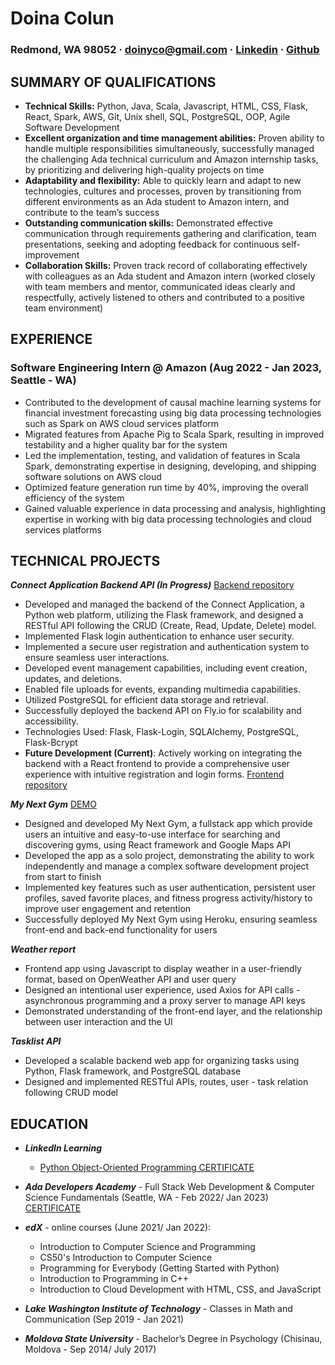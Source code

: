 # Doina Colun
### Redmond, WA 98052 · doinyco@gmail.com · [Linkedin](https://www.linkedin.com/in/doina-colun-97230a216/) · [Github](https://github.com/doinyco)

## SUMMARY OF QUALIFICATIONS
- **Technical Skills:** Python, Java, Scala, Javascript, HTML, CSS, Flask, React, Spark, AWS, Git, Unix shell, SQL, PostgreSQL, OOP, Agile Software Development
- **Excellent organization and time management abilities:** Proven ability to handle multiple responsibilities simultaneously, successfully managed the challenging Ada technical curriculum and Amazon internship tasks, by prioritizing and delivering high-quality projects on time
- **Adaptability and flexibility:** Able to quickly learn and adapt to new technologies, cultures and processes, proven by transitioning from different environments as an Ada student to Amazon intern, and contribute to the team’s success
- **Outstanding communication skills:** Demonstrated effective communication through requirements gathering and clarification, team presentations, seeking and adopting feedback for continuous self-improvement
- **Collaboration Skills:** Proven track record of collaborating effectively with colleagues as an Ada student and Amazon intern (worked closely with team members and mentor, communicated ideas clearly and respectfully, actively listened to others and contributed to a positive team environment)

## EXPERIENCE

### Software Engineering Intern @ Amazon (Aug 2022 - Jan 2023, Seattle - WA)
- Contributed to the development of causal machine learning systems for financial investment forecasting using big data processing technologies such as Spark on AWS cloud services platform
- Migrated features from Apache Pig to Scala Spark, resulting in improved testability and a higher quality bar for the system
- Led the implementation, testing, and validation of features in Scala Spark, demonstrating expertise in designing, developing,
and shipping software solutions on AWS cloud
- Optimized feature generation run time by 40%, improving the overall efficiency of the system
- Gained valuable experience in data processing and analysis, highlighting expertise in working with big data processing
technologies and cloud services platforms

## TECHNICAL PROJECTS

***Connect Application Backend API (In Progress)*** [Backend repository](https://github.com/doinyco/connect-application-backend)
* Developed and managed the backend of the Connect Application, a Python web platform, utilizing the Flask framework, and designed a RESTful API following the CRUD (Create, Read, Update, Delete) model.
* Implemented Flask login authentication to enhance user security.
* Implemented a secure user registration and authentication system to ensure seamless user interactions.
* Developed event management capabilities, including event creation, updates, and deletions.
* Enabled file uploads for events, expanding multimedia capabilities.
* Utilized PostgreSQL for efficient data storage and retrieval.
* Successfully deployed the backend API on Fly.io for scalability and accessibility.
* Technologies Used: Flask, Flask-Login, SQLAlchemy, PostgreSQL, Flask-Bcrypt
* **Future Development (Current)**: Actively working on integrating the backend with a React frontend to provide a comprehensive user experience with intuitive registration and login forms. [Frontend repository](https://github.com/doinyco/connect-application-frontend)


***My Next Gym*** [DEMO](https://www.youtube.com/watch?v=VFmsh5oNHYA)
- Designed and developed My Next Gym, a fullstack app which provide users an intuitive and easy-to-use interface for
searching and discovering gyms, using React framework and Google Maps API
- Developed the app as a solo project, demonstrating the ability to work independently and manage a complex software
development project from start to finish
- Implemented key features such as user authentication, persistent user profiles, saved favorite places, and fitness progress
activity/history to improve user engagement and retention
- Successfully deployed My Next Gym using Heroku, ensuring seamless front-end and back-end functionality for users

***Weather report***
- Frontend app using Javascript to display weather in a user-friendly format, based on OpenWeather API and user query
- Designed an intentional user experience, used Axios for API calls - asynchronous programming and a proxy server to manage
API keys
- Demonstrated understanding of the front-end layer, and the relationship between user interaction and the UI

***Tasklist API***
- Developed a scalable backend web app for organizing tasks using Python, Flask framework, and PostgreSQL database
- Designed and implemented RESTful APIs, routes, user - task relation following CRUD model

## EDUCATION
- ***LinkedIn Learning***
  - [Python Object-Oriented Programming CERTIFICATE](https://www.docdroid.net/GzKh3pm/certificateofcompletion-python-objectoriented-programming-2-pdf)
  
- ***Ada Developers Academy*** - Full Stack Web Development & Computer Science Fundamentals  (Seattle, WA - Feb 2022/ Jan 2023)
  [CERTIFICATE](https://www.docdroid.net/n1xY0qg/doinas-certificate-pdf)
- ***edX*** - online courses (June 2021/ Jan 2022): 
  - Introduction to Computer Science and Programming
  - CS50's Introduction to Computer Science 
  - Programming for Everybody (Getting Started with Python)
  - Introduction to Programming in C++
  - Introduction to Cloud Development with HTML, CSS, and JavaScript
- ***Lake Washington Institute of Technology*** - Classes in Math and Communication (Sep 2019 - Jan 2021)
- ***Moldova State University*** - Bachelor’s Degree in Psychology (Chisinau, Moldova - Sep 2014/ July 2017)
